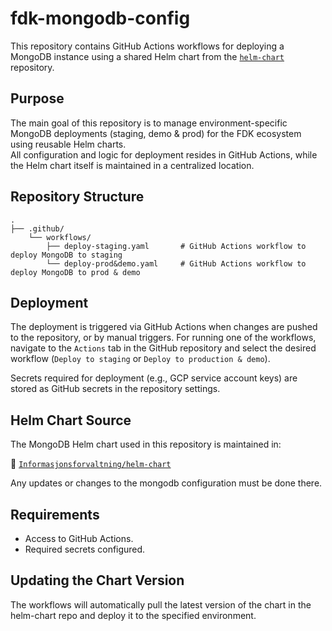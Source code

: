 # fdk-mongodb-config

This repository contains GitHub Actions workflows for deploying a MongoDB instance using a shared Helm chart from the [`helm-chart`](https://github.com/Informasjonsforvaltning/helm-chart) repository.

## Purpose

The main goal of this repository is to manage environment-specific MongoDB deployments (staging, demo & prod) for the FDK ecosystem using reusable Helm charts. <br>
All configuration and logic for deployment resides in GitHub Actions, while the Helm chart itself is maintained in a centralized location.

## Repository Structure

```
.
├── .github/
    └── workflows/
        ├── deploy-staging.yaml       # GitHub Actions workflow to deploy MongoDB to staging
        └── deploy-prod&demo.yaml     # GitHub Actions workflow to deploy MongoDB to prod & demo
```

## Deployment

The deployment is triggered via GitHub Actions when changes are pushed to the repository, or by manual triggers.
For running one of the workflows, navigate to the `Actions` tab in the GitHub repository and select the desired workflow (`Deploy to staging` or `Deploy to production & demo`).

Secrets required for deployment (e.g., GCP service account keys) are stored as GitHub secrets in the repository settings.

## Helm Chart Source

The MongoDB Helm chart used in this repository is maintained in:

🔗 [`Informasjonsforvaltning/helm-chart`](https://github.com/Informasjonsforvaltning/helm-chart)

Any updates or changes to the mongodb configuration must be done there.

## Requirements

- Access to GitHub Actions.
- Required secrets configured.

## Updating the Chart Version

The workflows will automatically pull the latest version of the chart in the helm-chart repo and deploy it to the specified environment.
